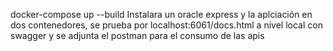 docker-compose up --build
Instalara un oracle express y la aplciación en dos contenedores, se prueba por localhost:6061/docs.html a nivel local con swagger y se adjunta el postman para el consumo de las apis
